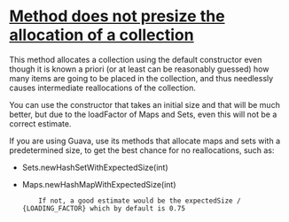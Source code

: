 # [Method does not presize the allocation of a collection](http://fb-contrib.sourceforge.net/bugdescriptions.html#PSC_PRESIZE_COLLECTIONS)

This method allocates a collection using the default constructor even though it is known
			a priori (or at least can be reasonably guessed) how many items are going to be placed in the collection,
			and thus needlessly causes intermediate reallocations of the collection.

You can use the constructor that takes an initial size and that will be much better, but
			due to the loadFactor of Maps and Sets, even this will not be a correct estimate.

If you are using Guava, use its methods that allocate maps and sets with a predetermined size,
			to get the best chance for no reallocations, such as:

*   Sets.newHashSetWithExpectedSize(int)
*   Maps.newHashMapWithExpectedSize(int)

			If not, a good estimate would be the expectedSize / {LOADING_FACTOR} which by default is 0.75